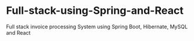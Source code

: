 # Full-stack-using-Spring-and-React

 Full stack invoice processing System using Spring Boot, Hibernate, MySQL and React
